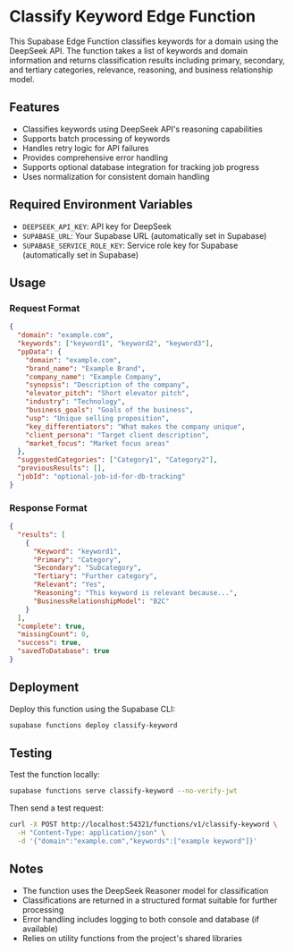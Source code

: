 # Classify Keyword Edge Function

This Supabase Edge Function classifies keywords for a domain using the DeepSeek API. The function takes a list of keywords and domain information and returns classification results including primary, secondary, and tertiary categories, relevance, reasoning, and business relationship model.

## Features

- Classifies keywords using DeepSeek API's reasoning capabilities
- Supports batch processing of keywords
- Handles retry logic for API failures
- Provides comprehensive error handling
- Supports optional database integration for tracking job progress
- Uses normalization for consistent domain handling

## Required Environment Variables

- `DEEPSEEK_API_KEY`: API key for DeepSeek
- `SUPABASE_URL`: Your Supabase URL (automatically set in Supabase)
- `SUPABASE_SERVICE_ROLE_KEY`: Service role key for Supabase (automatically set in Supabase)

## Usage

### Request Format

```json
{
  "domain": "example.com",
  "keywords": ["keyword1", "keyword2", "keyword3"],
  "ppData": {
    "domain": "example.com",
    "brand_name": "Example Brand",
    "company_name": "Example Company",
    "synopsis": "Description of the company",
    "elevator_pitch": "Short elevator pitch",
    "industry": "Technology",
    "business_goals": "Goals of the business",
    "usp": "Unique selling proposition",
    "key_differentiators": "What makes the company unique",
    "client_persona": "Target client description",
    "market_focus": "Market focus areas"
  },
  "suggestedCategories": ["Category1", "Category2"],
  "previousResults": [], 
  "jobId": "optional-job-id-for-db-tracking"
}
```

### Response Format

```json
{
  "results": [
    {
      "Keyword": "keyword1",
      "Primary": "Category",
      "Secondary": "Subcategory",
      "Tertiary": "Further category",
      "Relevant": "Yes",
      "Reasoning": "This keyword is relevant because...",
      "BusinessRelationshipModel": "B2C"
    }
  ],
  "complete": true,
  "missingCount": 0,
  "success": true,
  "savedToDatabase": true
}
```

## Deployment

Deploy this function using the Supabase CLI:

```bash
supabase functions deploy classify-keyword
```

## Testing

Test the function locally:

```bash
supabase functions serve classify-keyword --no-verify-jwt
```

Then send a test request:

```bash
curl -X POST http://localhost:54321/functions/v1/classify-keyword \
  -H "Content-Type: application/json" \
  -d '{"domain":"example.com","keywords":["example keyword"]}'
```

## Notes

- The function uses the DeepSeek Reasoner model for classification
- Classifications are returned in a structured format suitable for further processing
- Error handling includes logging to both console and database (if available)
- Relies on utility functions from the project's shared libraries
